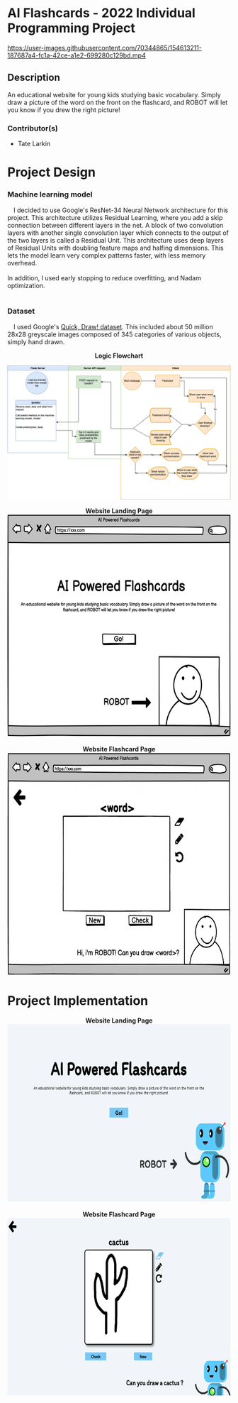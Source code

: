 # AI Flashcards - 2022 Individual Programming Project



https://user-images.githubusercontent.com/70344865/154613211-187687a4-fc1a-42ce-a1e2-699280c129bd.mp4



## Description
An educational website for young kids studying basic vocabulary. Simply draw a picture of the word on the front on the flashcard, and ROBOT will let you know if you drew the right picture!

### Contributor(s)
* Tate Larkin                                   


<p align="center">
    <h1>Project Design</h1>
</p>

### Machine learning model
&emsp;I decided to use Google's ResNet-34 Neural Network architecture for this project. This architecture utilizes Residual Learning, where you add a skip connection between different layers in the net. A block of two convolution layers with another single convolution layer which connects to the output of the two layers is called a Residual Unit. This architecture uses deep layers of Residual Units with doubling feature maps and halfing dimensions. This lets the model learn very complex patterns faster, with less memory overhead.
<br>
<br>
In addition, I used early stopping to reduce overfitting, and Nadam optimization.
<br>
<br>
### Dataset
&emsp;I used Google's [Quick, Draw! dataset](https://github.com/googlecreativelab/quickdraw-dataset). This included about 50 million 28x28 greyscale images composed of 345 categories of various objects, simply hand drawn.

<p align="center">
    <b>Logic Flowchart</b>
</p>

![flowchart](https://github.com/tate8/2022IndividualProject/blob/main/images/AIFlashcards.png)

<p align="center">
    <b>Website Landing Page</b>
    <br>
    <img src="https://github.com/tate8/2022IndividualProject/blob/main/images/AIFlashcardsLandingPage.png" width="700" height="500"></img>
    <br>
    <br>
    <b>Website Flashcard Page</b>
    <br>
    <img src="https://github.com/tate8/2022IndividualProject/blob/main/images/AIFlashcardsCardPage.png" width="700" height="500"></img>
</p>

<p>
    <h1>Project Implementation</h1>
</p>

<p align="center">
    <b>Website Landing Page</b>
    <br>
    <img src="https://github.com/tate8/2022IndividualProject/blob/main/images/FlashcardsLandingPageImpl.png" height="400"></img>
    <br>
    <br>
    <b>Website Flashcard Page</b>
    <br>
    <img src="https://github.com/tate8/2022IndividualProject/blob/main/images/FlashcardsCardPageImpl.png" height="400"></img>
</p>
